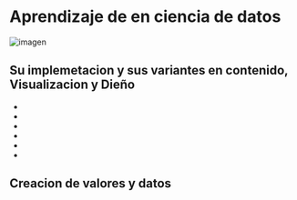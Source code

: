 # Aprendizaje de en ciencia de datos
![imagen](https://blog.datawrapper.de/wp-content/uploads/2021/01/rule13-1024x353.png)

## Su implemetacion y sus variantes en contenido, Visualizacion y Dieño
-
-
-
-
-
-

## Creacion de valores y datos
